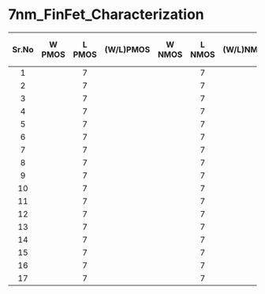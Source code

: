 # 7nm_FinFet_Characterization

| Sr.No | W PMOS | L PMOS | (W/L)PMOS | W NMOS | L NMOS | (W/L)NMOS | Vt  | Id  | Power Consumption | Propagation delay (t_pd) |  Gain(Av) | Noise Margin | gm  | Frequency (f) | Output Resistance (r0) |
| :---: | :----: | :----: | :-------: | :----: | :----: | :-------: | :-: | :-: | :---------------: | :----------------------: | :-------: | :----------: | :-: | :-----------: | :--------------------: |  
|  1    |        |   7    |           |        |   7    |           |     |     |                   |                          |           |              |     |               |                        |
|  2    |        |   7    |           |        |   7    |           |     |     |                   |                          |           |              |     |               |                        |
|  3    |        |   7    |           |        |   7    |           |     |     |                   |                          |           |              |     |               |                        |
|  4    |        |   7    |           |        |   7    |           |     |     |                   |                          |           |              |     |               |                        |
|  5    |        |   7    |           |        |   7    |           |     |     |                   |                          |           |              |     |               |                        |
|  6    |        |   7    |           |        |   7    |           |     |     |                   |                          |           |              |     |               |                        |
|  7    |        |   7    |           |        |   7    |           |     |     |                   |                          |           |              |     |               |                        |
|  8    |        |   7    |           |        |   7    |           |     |     |                   |                          |           |              |     |               |                        |
|  9    |        |   7    |           |        |   7    |           |     |     |                   |                          |           |              |     |               |                        |
|  10   |        |   7    |           |        |   7    |           |     |     |                   |                          |           |              |     |               |                        |
|  11   |        |   7    |           |        |   7    |           |     |     |                   |                          |           |              |     |               |                        |
|  12   |        |   7    |           |        |   7    |           |     |     |                   |                          |           |              |     |               |                        |
|  13   |        |   7    |           |        |   7    |           |     |     |                   |                          |           |              |     |               |                        |
|  14   |        |   7    |           |        |   7    |           |     |     |                   |                          |           |              |     |               |                        |
|  15   |        |   7    |           |        |   7    |           |     |     |                   |                          |           |              |     |               |                        |
|  16   |        |   7    |           |        |   7    |           |     |     |                   |                          |           |              |     |               |                        |
|  17   |        |   7    |           |        |   7    |           |     |     |                   |                          |           |              |     |               |                        |
